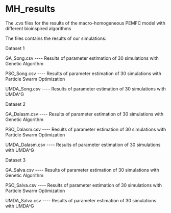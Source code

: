 # MH_results

The .cvs files for the results of the macro-homogeneous PEMFC model with different bioinspired algorithms

The files contains the results of our simulations:

Dataset 1

GA_Song.csv     ---- Results of parameter estimation of 30 simulations with Genetic Algorithm

PSO_Song.csv    ---- Results of parameter estimation of 30 simulations with Particle Swarm Optimization

UMDA_Song.csv   ---- Results of parameter estimation of 30 simulations with UMDA^G

Dataset 2

GA_Dalasm.csv     ---- Results of parameter estimation of 30 simulations with Genetic Algorithm

PSO_Dalasm.csv    ---- Results of parameter estimation of 30 simulations with Particle Swarm Optimization

UMDA_Dalasm.csv   ---- Results of parameter estimation of 30 simulations with UMDA^G

Dataset 3

GA_Salva.csv     ---- Results of parameter estimation of 30 simulations with Genetic Algorithm

PSO_Salva.csv    ---- Results of parameter estimation of 30 simulations with Particle Swarm Optimization

UMDA_Salva.csv   ---- Results of parameter estimation of 30 simulations with UMDA^G

